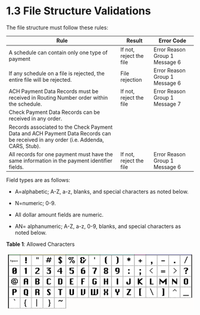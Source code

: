 # 1.3 File Structure Validations

The file structure must follow these rules:

| Rule                                                                                                                               | Result                  | Error Code                     |
|------------------------------------------------------------------------------------------------------------------------------------|-------------------------|--------------------------------|
| A schedule can contain only one type of payment                                                                                    | If not, reject the file | Error Reason Group 1 Message 6 |
| If any schedule on a file is rejected, the entire file will be rejected.                                                           | File rejection          | Error Reason Group 1 Message 6 |
| ACH Payment Data Records must be received in Routing Number order within the schedule.                                             | If not, reject the file | Error Reason Group 1 Message 7 |
| Check Payment Data Records can be received in any order.                                                                           |                         |                                |
| Records associated to the Check Payment Data and ACH Payment Data Records can be received in any order (i.e. Addenda, CARS, Stub). |                         |                                |
| All records for one payment must have the same information in the payment identifier fields.                                       | If not, reject the file | Error Reason Group 1 Message 6 |

Field types are as follows:

- A=alphabetic; A-Z, a-z, blanks, and special characters as noted below.

- N=numeric; 0-9.

- All dollar amount fields are numeric.

- AN= alphanumeric; A-Z, a-z, 0-9, blanks, and special characters as
  noted below.

**Table 1**: Allowed Characters

![](images/allowed-characters.png)
